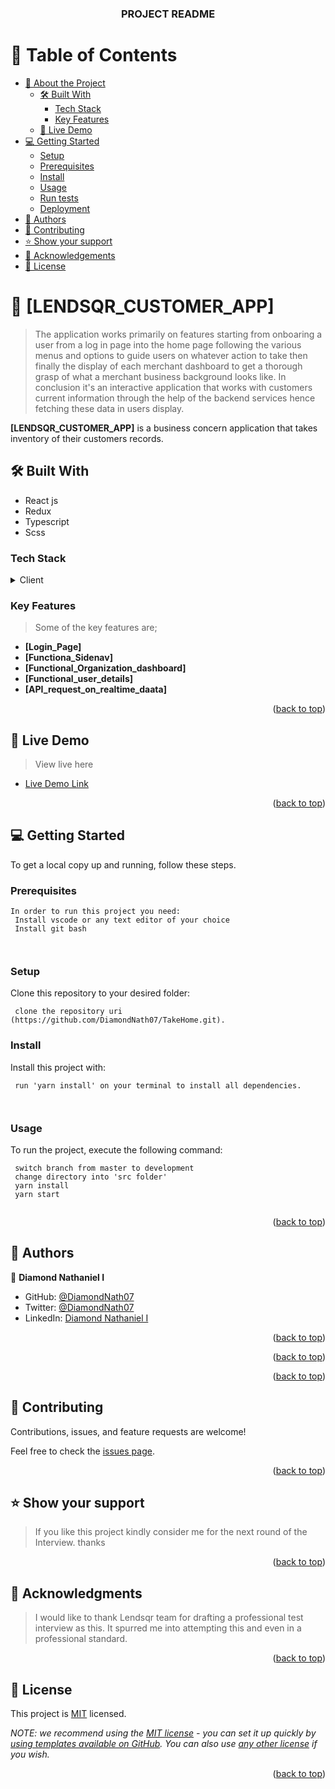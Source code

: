 <a name="readme-top"></a>

<div align="center">

  <h3><b>PROJECT README</b></h3>

</div>

<!-- TABLE OF CONTENTS -->

# 📗 Table of Contents

- [📖 About the Project](#about-project)
  - [🛠 Built With](#built-with)
    - [Tech Stack](#tech-stack)
    - [Key Features](#key-features)
  - [🚀 Live Demo](#live-demo)
- [💻 Getting Started](#getting-started)
  - [Setup](#setup)
  - [Prerequisites](#prerequisites)
  - [Install](#install)
  - [Usage](#usage)
  - [Run tests](#run-tests)
  - [Deployment](#triangular_flag_on_post-deployment)
- [👥 Authors](#authors)
- [🤝 Contributing](#contributing)
- [⭐️ Show your support](#support)
- [🙏 Acknowledgements](#acknowledgements)
- [📝 License](#license)

<!-- PROJECT DESCRIPTION -->

# 📖 [LENDSQR_CUSTOMER_APP] <a name="about-project"></a>

> The application works primarily on features starting from onboaring a user from a log in page into the home page following the various menus and options to guide users on whatever action to take then finally the display of each merchant dashboard to get a thorough grasp of what a merchant business background looks like. In conclusion it's an interactive application that works with customers current information through the help of the backend services hence fetching these data in users display.

**[LENDSQR_CUSTOMER_APP]** is a business concern application that takes inventory of their customers records.

## 🛠 Built With <a name="built-with">

- React js
- Redux
- Typescript
- Scss
  </a>

### Tech Stack <a name="tech-stack"></a>

>

<details>
  <summary>Client</summary>
  <ul>
    <li><a href="https://reactjs.org/">React</a></li>
  </ul>
</details>

<!-- Features -->

### Key Features <a name="key-features"></a>

> Some of the key features are;

- **[Login_Page]**
- **[Functiona_Sidenav]**
- **[Functional_Organization_dashboard]**
- **[Functional_user_details]**
- **[API_request_on_realtime_daata]**

<p align="right">(<a href="#readme-top">back to top</a>)</p>

<!-- LIVE DEMO -->

## 🚀 Live Demo <a name="live-demo"></a>

> View live here

- [Live Demo Link](https://nathaniel-diamond-lendsqr-fe-test-ruby.vercel.app/auth)

<p align="right">(<a href="#readme-top">back to top</a>)</p>

<!-- GETTING STARTED -->

## 💻 Getting Started <a name="getting-started"></a>

To get a local copy up and running, follow these steps.

### Prerequisites

```
In order to run this project you need:
 Install vscode or any text editor of your choice
 Install git bash



```

### Setup

Clone this repository to your desired folder:

```
 clone the repository uri (https://github.com/DiamondNath07/TakeHome.git).

```

### Install

Install this project with:

```
 run 'yarn install' on your terminal to install all dependencies.



```

### Usage

To run the project, execute the following command:

```
 switch branch from master to development
 change directory into 'src folder'
 yarn install
 yarn start


```

<p align="right">(<a href="#readme-top">back to top</a>)</p>

<!-- AUTHORS -->

## 👥 Authors <a name="authors"></a>

👤 **Diamond Nathaniel I**

- GitHub: [@DiamondNath07](https://github.com/DiamondNath07)
- Twitter: [@DiamondNath07](https://twitter.com/@diamondNath07)
- LinkedIn: [Diamond Nathaniel I](https://linkedin.com/in/diamond-nathaniel-6b664b245)

<p align="right">(<a href="#readme-top">back to top</a>)</p>

<p align="right">(<a href="#readme-top">back to top</a>)</p>

<p align="right">(<a href="#readme-top">back to top</a>)</p>

<!-- CONTRIBUTING -->

## 🤝 Contributing <a name="contributing"></a>

Contributions, issues, and feature requests are welcome!

Feel free to check the [issues page](https://github.com/DiamondNath07/TakeHome/issues).

<p align="right">(<a href="#readme-top">back to top</a>)</p>

<!-- SUPPORT -->

## ⭐️ Show your support <a name="support"></a>

> If you like this project kindly consider me for the next round of the Interview. thanks

<p align="right">(<a href="#readme-top">back to top</a>)</p>

<!-- ACKNOWLEDGEMENTS -->

## 🙏 Acknowledgments <a name="acknowledgements"></a>

> I would like to thank Lendsqr team for drafting a professional test interview as this. It spurred me into attempting this and even in a professional standard.

<p align="right">(<a href="#readme-top">back to top</a>)</p>

<!-- LICENSE -->

## 📝 License <a name="license"></a>

This project is [MIT](./LICENSE) licensed.

_NOTE: we recommend using the [MIT license](https://choosealicense.com/licenses/mit/) - you can set it up quickly by [using templates available on GitHub](https://docs.github.com/en/communities/setting-up-your-project-for-healthy-contributions/adding-a-license-to-a-repository). You can also use [any other license](https://choosealicense.com/licenses/) if you wish._

<p align="right">(<a href="#readme-top">back to top</a>)</p>
